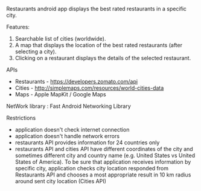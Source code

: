 Restaurants android app displays the best rated restaurants in a specific city.

 Features:
1. Searchable list of cities (worldwide).
2. A map that displays the location of the best rated restaurants (after selecting a city).
3. Clicking on a restaurant displays the details of the selected restaurant.

APIs
- Restaurants - https://developers.zomato.com/api 
- Cities - http://simplemaps.com/resources/world-cities-data 
- Maps - Apple MapKit / Google Maps

NetWork library : 
Fast Android Networking Library

Restrictions
- application doesn't check internet connection
- application doesn't handle network errors
- restaurants API provides information  for 24 countries only
- restaurants API and cities API have different coordinates of the city and sometimes different city and country name (e.g. United States vs United States of  America).
To be sure that application receives information by specific city, application checks city location responded from Restaurants API and chooses a most appropriate result in 10 km radius around sent city location (Cities API)
